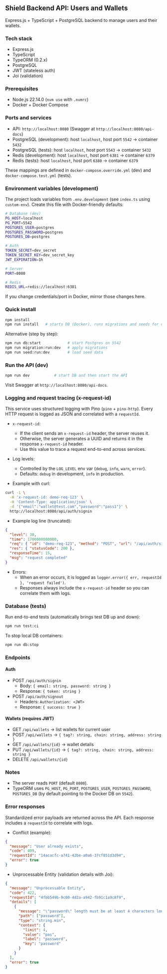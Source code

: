 ## Shield Backend API: Users and Wallets

Express.js + TypeScript + PostgreSQL backend to manage users and their wallets.

### Tech stack

- Express.js
- TypeScript
- TypeORM (0.2.x)
- PostgreSQL
- JWT (stateless auth)
- Joi (validation)

### Prerequisites

- Node.js 22.14.0 (`nvm use` with `.nvmrc`)
- Docker + Docker Compose

### Ports and services

- API: `http://localhost:8080` (Swagger at `http://localhost:8080/api-docs`)
- PostgreSQL (development): host `localhost`, host port `5542` → container `5432`
- PostgreSQL (tests): host `localhost`, host port `5543` → container `5432`
- Redis (development): host `localhost`, host port `6381` → container `6379`
- Redis (tests): host `localhost`, host port `6380` → container `6379`

These mappings are defined in `docker-compose.override.yml` (dev) and `docker-compose.test.yml` (tests).

### Environment variables (development)

The project loads variables from `.env.development` (see `index.ts` using `custom-env`). Create this file with Docker-friendly defaults:

```bash
# Database (dev)
PG_HOST=localhost
PG_PORT=5542
POSTGRES_USER=postgres
POSTGRES_PASSWORD=postgres
POSTGRES_DB=postgres

# Auth
TOKEN_SECRET=dev_secret
TOKEN_SECRET_KEY=dev_secret_key
JWT_EXPIRATION=1h

# Server
PORT=8080

# Redis
REDIS_URL=redis://localhost:6381
```

If you change credentials/port in Docker, mirror those changes here.

### Quick install

```bash
npm install
npm run install   # starts DB (Docker), runs migrations and seeds for development
```

Alternative (step by step):

```bash
npm run db:start            # start Postgres on 5542
npm run migration:run:dev   # apply migrations
npm run seed:run:dev        # load seed data
```

### Run the API (dev)

```bash
npm run dev           # start DB and then start the API
```

Visit Swagger at `http://localhost:8080/api-docs`.

### Logging and request tracing (x-request-id)

This service uses structured logging with Pino (`pino` + `pino-http`). Every HTTP request is logged as JSON and correlated with a `requestId`.

- `x-request-id`:

  - If the client sends an `x-request-id` header, the server reuses it.
  - Otherwise, the server generates a UUID and returns it in the response `x-request-id` header.
  - Use this value to trace a request end-to-end across services.

- Log levels:

  - Controlled by the `LOG_LEVEL` env var (`debug`, `info`, `warn`, `error`).
  - Defaults: `debug` in development, `info` in production.

- Example with curl:

```bash
curl -i \
  -H 'x-request-id: demo-req-123' \
  -H 'Content-Type: application/json' \
  -d '{"email":"wallet@test.com","password":"pass1"}' \
  http://localhost:8080/api/auth/signin
```

- Example log line (truncated):

```json
{
  "level": 30,
  "time": 1700000000000,
  "req": { "id": "demo-req-123", "method": "POST", "url": "/api/auth/signin" },
  "res": { "statusCode": 200 },
  "responseTime": 15,
  "msg": "request completed"
}
```

- Errors:
  - When an error occurs, it is logged as `logger.error({ err, requestId }, 'request failed')`.
  - Responses always include the `x-request-id` header so you can correlate them with logs.

### Database (tests)

Run end-to-end tests (automatically brings test DB up and down):

```bash
npm run test:ci
```

To stop local DB containers:

```bash
npm run db:stop
```

### Endpoints

#### Auth

- POST `/api/auth/signin`
  - Body: `{ email: string, password: string }`
  - Response: `{ token: string }`
- POST `/api/auth/signout`
  - Headers: `Authorization: <JWT>`
  - Response: `{ success: true }`

#### Wallets (requires JWT)

- GET `/api/wallets` → list wallets for current user
- POST `/api/wallets` → `{ tag?: string, chain: string, address: string }`
- GET `/api/wallets/{id}` → wallet details
- PUT `/api/wallets/{id}` → `{ tag?: string, chain: string, address: string }`
- DELETE `/api/wallets/{id}`

### Notes

- The server reads `PORT` (default `8080`).
- TypeORM uses `PG_HOST`, `PG_PORT`, `POSTGRES_USER`, `POSTGRES_PASSWORD`, `POSTGRES_DB` (by default pointing to the Docker DB on `5542`).

### Error responses

Standardized error payloads are returned across the API. Each response includes a `requestId` to correlate with logs.

- Conflict (example):

```json
{
  "message": "User already exists",
  "code": 409,
  "requestId": "14acacfc-a741-42be-a0a6-37cf851d3d94",
  "error": true
}
```

- Unprocessable Entity (validation details with Joi):

```json
{
  "message": "Unprocessable Entity",
  "code": 422,
  "requestId": "4fbb549b-9c00-4d2a-a942-fb91c1a9c8f9",
  "details": [
    {
      "message": "\"password\" length must be at least 4 characters long",
      "path": ["password"],
      "type": "string.min",
      "context": {
        "limit": 4,
        "value": "pas",
        "label": "password",
        "key": "password"
      }
    }
  ],
  "error": true
}
```

